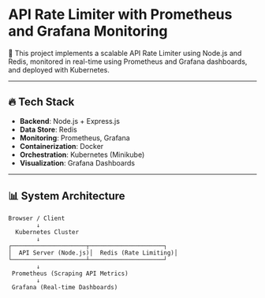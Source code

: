 # API Rate Limiter with Prometheus and Grafana Monitoring

🚀 This project implements a scalable API Rate Limiter using Node.js and Redis, monitored in real-time using Prometheus and Grafana dashboards, and deployed with Kubernetes.

---

## 🔥 Tech Stack

- **Backend**: Node.js + Express.js
- **Data Store**: Redis
- **Monitoring**: Prometheus, Grafana
- **Containerization**: Docker
- **Orchestration**: Kubernetes (Minikube)
- **Visualization**: Grafana Dashboards

---

## 📊 System Architecture

```plaintext
Browser / Client
        ↓
  Kubernetes Cluster
        ↓
┌─────────────────────┬─────────────────────┐
│  API Server (Node.js)│  Redis (Rate Limiting)│
└─────────────────────┴─────────────────────┘
        ↓
 Prometheus (Scraping API Metrics)
        ↓
 Grafana (Real-time Dashboards)
